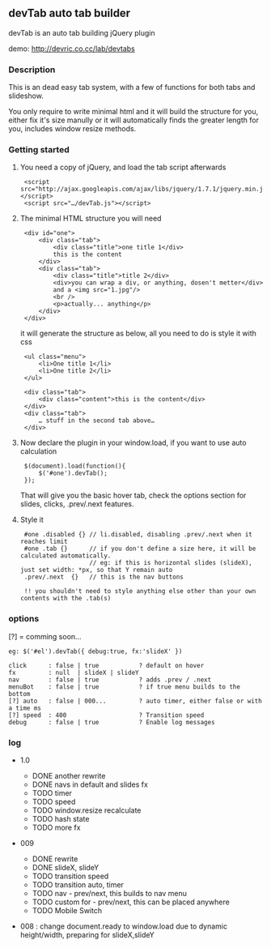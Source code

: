 devTab auto tab builder
----------------------------
devTab is an auto tab building jQuery plugin

demo: http://devric.co.cc/lab/devtabs

### Description
This is an dead easy tab system, with a few of functions for both tabs and slideshow. 

You only require to write minimal html and it will build the structure for you, either fix it's size manully or it will automatically finds the greater length for you, includes window resize methods.

### Getting started
1. You need a copy of jQuery, and load the tab script afterwards

        <script src="http://ajax.googleapis.com/ajax/libs/jquery/1.7.1/jquery.min.js"></script>
        <script src="…/devTab.js"></script>
   
    
2. The minimal HTML structure you will need

        <div id="one">
            <div class="tab">
                <div class="title">one title 1</div>
                this is the content
            </div>
            <div class="tab">
                <div class="title">title 2</div>
                <div>you can wrap a div, or anything, dosen't metter</div>
                and a <img src="1.jpg"/>
                <br />
                <p>actually... anything</p>
            </div>
        </div>

    it will generate the structure as below, all you need to do is style it with css

    <div id="one">
        
        <ul class="menu">
            <li>One title 1</li>
            <li>One title 2</li>
        </ul>

        <div class="tab">
            <div class="content">this is the content</div>
        </div>
        <div class="tab">
            … stuff in the second tab above…
        </div>
    </div>
    
3. Now declare the plugin in your window.load, if you want to use auto calculation

        $(document).load(function(){
    	    $('#one').devTab();
        });
    
   That will give you the basic hover tab, check the options section for slides, clicks, .prev/.next features.
   
4. Style it

        #one .disabled {} // li.disabled, disabling .prev/.next when it reaches limit
        #one .tab {}      // if you don't define a size here, it will be calculated automatically.
         				  // eg: if this is horizontal slides (slideX), just set width: *px, so that Y remain auto
        .prev/.next  {}	  // this is the nav buttons
        
        !! you shouldn't need to style anything else other than your own contents with the .tab(s)



### options

[?] = comming soon…

	eg: $('#el').devTab({ debug:true, fx:'slideX' })
	
    click      : false | true           ? default on hover
    fx         : null  | slideX | slideY
    nav        : false | true			? adds .prev / .next
    menuBot    : false | true           ? if true menu builds to the bottom
    [?] auto   : false | 000...         ? auto timer, either false or with a time ms
    [?] speed  : 400                    ? Transition speed
    debug      : false | true           ? Enable log messages



### log
- 1.0
	* DONE another rewrite
	* DONE navs in default and slides fx
	* TODO timer
	* TODO speed
	* TODO window.resize recalculate
	* TODO hash state
	* TODO more fx

- 009
    * DONE rewrite
    * DONE slideX, slideY
    * TODO transition speed
    * TODO transition auto, timer
    * TODO nav - prev/next, this builds to nav menu
    * TODO custom for - prev/next, this can be placed anywhere
    * TODO Mobile Switch

- 008 : change document.ready to window.load due to dynamic height/width, preparing for slideX,slideY